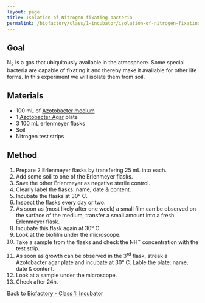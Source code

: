 ```yaml
---
layout: page
title: Isolation of Nitrogen-fixating bacteria
permalink: /biofactory/class/1-incubator/isolation-of-nitrogen-fixating-bacteria/
---
```


## Goal

N<sub>2</sub> is a gas that ubiquitously available in the atmosphere. Some special bacteria are capable of fixating it and thereby make it available for other life forms. In this experiment we will isolate them from soil.

## Materials

* 100 mL of [Azotobacter medium](/biofactory/annex/cultivation-media/azotobacter-medium/)
* 1 [Azotobacter Agar](/biofactory/annex/cultivation-media/azotobacter-agar/) plate
* 3 100 mL erlenmeyer flasks
* Soil
* Nitrogen test strips

## Method

1. Prepare 2 Erlenmeyer flasks by transfering 25 mL into each.
2. Add some soil to one of the Erlenmeyer flasks.
3. Save the other Erlenmeyer as negative sterile control.
4. Clearly label the flasks: name, date & content.
5. Incubate the flasks at 30&deg; C.
6. Inspect the flasks every day or two.
7. As soon as (most likely after one week)  a small film can be observed on the surface of the medium, transfer a small amount into a fresh Erlenmeyer flask.
8. Incubate this flask again at 30&deg; C.
9. Look at the biofilm under the microscope.
10. Take a sample from the flasks and check the NH<sup>+</sup> concentration with the test strip.
11. As soon as growth can be observed in the 3<sup>rd</sup> flask, streak a Azotobacter agar plate and incubate at 30&deg; C. Lable the plate: name, date & content.
12. Look at a sample under the microscope.
13. Check after 24h.


Back to [Biofactory - Class 1: Incubator](/biofactory/class/1-incubator/)
